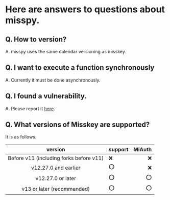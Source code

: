 # Here are answers to questions about misspy.
## Q. How to version?
A. misspy uses the same calendar versioning as misskey.
## Q. I want to execute a function synchronously
A. Currently it must be done asynchronously.
## Q. I found a vulnerability.
A. Please report it [here](https://github.com/sonyakun/misspy/security/advisories/new).
## Q. What versions of Misskey are supported?
It is as follows.

| version | support | MiAuth |
| :-------------------: | ------- | -----: |
| Before v11 (including forks before v11) | ❌ | ❌ |
| v12.27.0 and earlier | ⭕️ | ❌ |
| v12.27.0 or later | ⭕️ | ⭕️ |
| v13 or later (recommended) | ⭕️ | ⭕️ |
